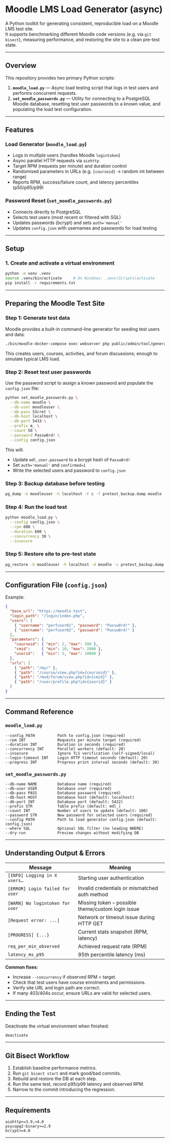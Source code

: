 # Moodle LMS Load Generator (async)

A Python toolkit for generating consistent, reproducible load on a Moodle LMS test site.  
It supports benchmarking different Moodle code versions (e.g. via `git bisect`), measuring performance, and restoring the site to a clean pre-test state.

---

## Overview

This repository provides two primary Python scripts:

1. **`moodle_load.py`** — Async load testing script that logs in test users and performs concurrent requests.
2. **`set_moodle_passwords.py`** — Utility for connecting to a PostgreSQL Moodle database, resetting test user passwords to a known value, and populating the load test configuration.

---

## Features

### Load Generator (`moodle_load.py`)
- Logs in multiple users (handles Moodle `logintoken`)
- Async parallel HTTP requests via `aiohttp`
- Target RPM (requests per minute) and duration control
- Randomised parameters in URLs (e.g. `{courseid}` → random int between range)
- Reports RPM, success/failure count, and latency percentiles (p50/p95/p99)

### Password Reset (`set_moodle_passwords.py`)
- Connects directly to PostgreSQL
- Selects test users (most recent or filtered with SQL)
- Updates passwords (bcrypt) and sets `auth='manual'`
- Updates `config.json` with usernames and passwords for load testing

---

## Setup

### 1. Create and activate a virtual environment

```bash
python -m venv .venv
source .venv/bin/activate     # On Windows: .venv\Scripts\activate
pip install -r requirements.txt
```

---

## Preparing the Moodle Test Site

### Step 1: Generate test data

Moodle provides a built-in command-line generator for seeding test users and data:

```bash
./bin/moodle-docker-compose exec webserver php public/admin/tool/generator/cli/maketestsite.php --size=M
```

This creates users, courses, activities, and forum discussions; enough to simulate typical LMS load.

### Step 2: Reset test user passwords

Use the password script to assign a known password and populate the `config.json` file:

```bash
python set_moodle_passwords.py \
  --db-name moodle \
  --db-user moodleuser \
  --db-pass S3cret \
  --db-host localhost \
  --db-port 5433 \
  --prefix m_ \
  --count 50 \
  --password Passw0rd! \
  --config config.json
```

This will:
- Update `mdl_user.password` to a bcrypt hash of `Passw0rd!`
- Set `auth='manual'` and `confirmed=1`
- Write the selected users and password to `config.json`

### Step 3: Backup database before testing

```bash
pg_dump -U moodleuser -h localhost -F c -f pretest_backup.dump moodle
```

### Step 4: Run the load test

```bash
python moodle_load.py \
  --config config.json \
  --rpm 600 \
  --duration 600 \
  --concurrency 30 \
  --insecure
```

### Step 5: Restore site to pre-test state

```bash
pg_restore -U moodleuser -h localhost -d moodle -c pretest_backup.dump
```

---

## Configuration File (`config.json`)

Example:

```json
{
  "base_url": "https://moodle.test",
  "login_path": "/login/index.php",
  "users": [
    { "username": "perfuser01", "password": "Passw0rd!" },
    { "username": "perfuser02", "password": "Passw0rd!" }
  ],
  "parameters": {
    "courseid": { "min": 2, "max": 500 },
    "cmid":     { "min": 10, "max": 2000 },
    "userid":   { "min": 5, "max": 10000 }
  },
  "urls": [
    { "path": "/my/" },
    { "path": "/course/view.php?id={courseid}" },
    { "path": "/mod/forum/view.php?id={cmid}" },
    { "path": "/user/profile.php?id={userid}" }
  ]
}
```

---

## Command Reference

### `moodle_load.py`

```
--config PATH          Path to config.json (required)
--rpm INT              Requests per minute target (required)
--duration INT         Duration in seconds (required)
--concurrency INT      Parallel workers (default: 20)
--insecure             Ignore TLS verification (self-signed/local)
--login-timeout INT    Login HTTP timeout seconds (default: 20)
--progress INT         Progress print interval seconds (default: 30)
```

### `set_moodle_passwords.py`

```
--db-name NAME         Database name (required)
--db-user USER         Database user (required)
--db-pass PASS         Database password (required)
--db-host HOST         Database host (default: localhost)
--db-port INT          Database port (default: 5432)
--prefix STR           Table prefix (default: mdl_)
--count INT            Number of users to update (default: 100)
--password STR         New password for selected users (required)
--config PATH          Path to load generator config.json (default: config.json)
--where SQL            Optional SQL filter (no leading WHERE)
--dry-run              Preview changes without modifying DB
```

---

## Understanding Output & Errors

| Message | Meaning |
|----------|----------|
| `[INFO] Logging in X users…` | Starting user authentication |
| `[ERROR] Login failed for user` | Invalid credentials or mismatched auth method |
| `[WARN] No logintoken for user` | Missing token – possible theme/custom login issue |
| `[Request error: ...]` | Network or timeout issue during HTTP GET |
| `[PROGRESS] {...}` | Current stats snapshot (RPM, latency) |
| `req_per_min_observed` | Achieved request rate (RPM) |
| `latency_ms_p95` | 95th percentile latency (ms) |

**Common fixes:**
- Increase `--concurrency` if observed RPM < target.
- Check that test users have course enrolments and permissions.
- Verify site URL and login path are correct.
- If many 403/404s occur, ensure URLs are valid for selected users.

---

## Ending the Test

Deactivate the virtual environment when finished:

```bash
deactivate
```

---

## Git Bisect Workflow

1. Establish baseline performance metrics.  
2. Run `git bisect start` and mark good/bad commits.  
3. Rebuild and restore the DB at each step.  
4. Run the same test, record p95/p99 latency and observed RPM.  
5. Narrow to the commit introducing the regression.

---

## Requirements

```
aiohttp>=3.9,<4.0
psycopg2-binary>=2.9
bcrypt>=4.0
```

---

